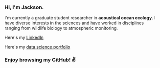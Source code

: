 ### Hi, I'm Jackson.

I'm currently a graduate student researcher in **acoustical ocean ecology**. I have diverse interests in the sciences and have worked in disciplines ranging from wildlife biology to atmospheric monitoring.

Here's my [LinkedIn](https://www.linkedin.com/in/jackson-vb-469b6824b/)

Here's my [data science portfolio](https://jackvfb.github.io)

### Enjoy browsing my GitHub! :v:
